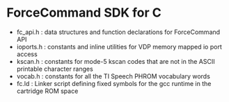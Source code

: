 # ForceCommand SDK for C

- fc_api.h : data structures and function declarations for ForceCommand API
- ioports.h : constants and inline utilities for VDP memory mapped io port access 
- kscan.h : constants for mode-5 kscan codes that are not in the ASCII printable character ranges
- vocab.h : constants for all the TI Speech PHROM vocabulary words
- fc.ld : Linker script defining fixed symbols for the gcc runtime in the cartridge ROM space
